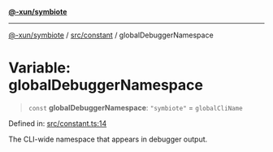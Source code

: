 [**@-xun/symbiote**](../../../README.md)

***

[@-xun/symbiote](../../../README.md) / [src/constant](../README.md) / globalDebuggerNamespace

# Variable: globalDebuggerNamespace

> `const` **globalDebuggerNamespace**: `"symbiote"` = `globalCliName`

Defined in: [src/constant.ts:14](https://github.com/Xunnamius/symbiote/blob/3708c142929779cedae6f80fd8d92e8d468daaf9/src/constant.ts#L14)

The CLI-wide namespace that appears in debugger output.
